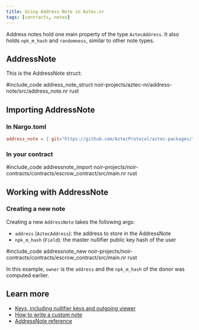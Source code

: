 ```yaml
---
title: Using Address Note in Aztec.nr
tags: [contracts, notes]
---
```


Address notes hold one main property of the type `AztecAddress`. It also holds `npk_m_hash` and `randomness`, similar to other note types.

## AddressNote

This is the AddressNote struct:

#include_code address_note_struct noir-projects/aztec-nr/address-note/src/address_note.nr rust

## Importing AddressNote

### In Nargo.toml

```toml
address_note = { git="https://github.com/AztecProtocol/aztec-packages/", tag="#include_aztec_version", directory="noir-projects/aztec-nr/address-note" }
```

### In your contract

#include_code addressnote_import noir-projects/noir-contracts/contracts/escrow_contract/src/main.nr rust

## Working with AddressNote

### Creating a new note 

Creating a new `AddressNote` takes the following args:

- `address` (`AztecAddress`): the address to store in the AddressNote
- `npk_m_hash` (`Field`): the master nullifier public key hash of the user

#include_code addressnote_new noir-projects/noir-contracts/contracts/escrow_contract/src/main.nr rust

In this example, `owner` is the `address` and the `npk_m_hash` of the donor was computed earlier.

## Learn more

- [Keys, including nullifier keys and outgoing viewer](../../../../../aztec/concepts/accounts/keys.md)
- [How to write a custom note](./custom_note.md)
- [AddressNote reference](../../../../../reference/developer_references/smart_contract_reference/aztec-nr/address-note/address_note.md)
